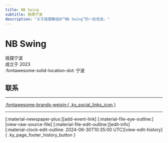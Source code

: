 ```yaml
---
title: NB Swing
subtitle: 摇摆宁波
description: "关于摇摆舞组织“NB Swing”的一些信息。"
---
```


# NB Swing

摇摆宁波  
成立于 2023  
:fontawesome-solid-location-dot: 宁波  


## 联系


---

 [:fontawesome-brands-weixin:{ .ky_social_links_icon }](# "NB Swing")

---

<div class="ky_page_footer" markdown>
<div class="ky_page_footer_trailing" markdown="span">
[:material-newspaper-plus:][add-event-link]
[:material-file-eye-outline:][view-raw-source-file]
[:material-file-edit-outline:][edit-info]
</div>
<div class="ky_page_footer_leading" markdown="span">
[:material-clock-edit-outline: 2024-06-30T10:35:00 UTC][view-edit-history]{ .ky_page_footer_history_button }
</div>
</div>

[add-event-link]: https://github.com/swingdance/events/issues/new?assignees=&labels=add+event&projects=&template=02-add_entity.yml&title=%5Bzh_CN%5D%20Add%20Event%3A%20%3CName%3E&region=zh_CN&province=Zhejiang&city=Ningbo&org_id=nb-swing "添加活动"
[view-raw-source-file]: https://github.com/swingdance/orgs/blob/main/zh_CN/nb-swing.json "查看原始源文件"
[edit-info]: https://github.com/swingdance/orgs/issues/new?assignees=&labels=update+org&projects=&template=03-update_entity.yml&title=%5Bzh_CN%5D%20Update%20Org%3A%20NB%20Swing&region=zh_CN&id=nb-swing&name=NB%20Swing "编辑信息"

[view-edit-history]: https://github.com/swingdance/orgs/commits/main/zh_CN/nb-swing.json "查看编辑历史"
